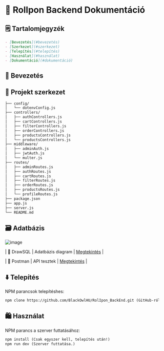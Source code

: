 # 📒 RolIpon Backend Dokumentáció

## 🗒️ Tartalomjegyzék
```markdown
- [Bevezetés](#bevezetés)
- [Szerkezet](#szerkezet)
- [Telepítés](#telepítés)
- [Használat](#használat)
- [Dokumentáció](#dokumentáció)
```
## 🏪 Bevezetés

## 📁 Projekt szerkezet

```markdown
├── config/
│   └── dotenvConfig.js
├── controllers/
│   ├── authControllers.js
│   ├── cartControllers.js
│   ├── filterControllers.js
│   ├── orderControllers.js
│   ├── productsControllers.js
│   └── productsControllers.js
├── middleware/
│   ├── adminAuth.js
│   ├── jwtAuth.js
│   └── multer.js
├── routes/
│   ├── adminRoutes.js
│   ├── authRoutes.js
│   ├── cartRoutes.js
│   ├── filterRoutes.js
│   ├── orderRoutes.js
│   ├── productsRoutes.js
│   └── profileRoutes.js
├── package.json
├── app.js
├── server.js
└── README.md
```

## 🗃️ Adatbázis
![image](https://github.com/user-attachments/assets/a193d3a4-a52e-4836-97e5-0cbf48a3a471)

| 💄️ DrawSQL | Adatbázis diagram | [Megtekintés](https://drawsql.app/teams/blackowlhu/diagrams/rolipon) |

| 🧪 Postman | API tesztek | [Megtekintés](https://gold-equinox-349152.postman.co/workspace/RolIpon~16d80b71-9fbc-4792-b4ea-144853d3a13b/collection/39908184-e15c1e2d-c0ea-4bd9-8926-adb44815972e?action=share&creator=39908184) |

## ⬇️ Telepítés

NPM parancsok telepítéshes:

```markdown
npm clone https://github.com/BlackOwlHU/RolIpon_BackEnd.git (GitHub-ról letöltés)
```

## 🛍️ Használat

NPM parancs a szerver futtatásához:
```markdown
npm install (Csak egyszer kell, telepítés után!)
npm run dev (Szerver futtatása.)
```
